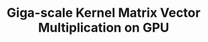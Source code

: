 ---
layout: default
title: "Giga-scale Kernel Matrix Vector Multiplication on GPU"
authors: Robert Hu, <ins>Siu Lun Chau</ins>, Dino Sejdinovic, Joan Alexis Glaunès
venue: Conference on Neural Information Processing Systems (NeurIPS)
venue_short: NeruIPS
year: 2022
pdf: https://arxiv.org/pdf/2202.01085.pdf
code: https://anonymous.4open.science/r/F3M-7850/readme.md
doi: 
preprint: "false"
---